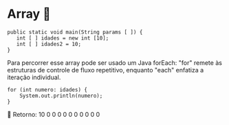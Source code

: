 
# Array  🎰

    public static void main(String params [ ]) {
       int [ ] idades = new int [10];
       int [ ] idades2 = 10;
    }

Para percorrer esse array pode ser usado um Java forEach: "for" remete às estruturas de controle de fluxo repetitivo, enquanto "each" enfatiza a iteração individual.

    for (int numero: idades) {
        System.out.println(numero);
    }

🦋 Retorno: 10  0  0  0  0  0  0  0  0  0  0


